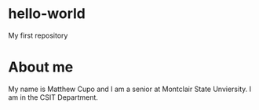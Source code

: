 # hello-world
My first repository 
# About me
My name is Matthew Cupo and I am a senior at Montclair State Unviersity. I am in the CSIT Department.
